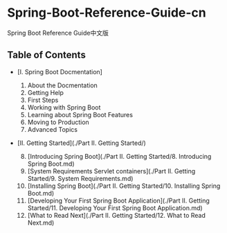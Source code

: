 # Spring-Boot-Reference-Guide-cn
Spring Boot Reference Guide中文版

## Table of Contents

- [I. Spring Boot Docmentation]

    1. About the Docmentation
    2. Getting Help
    3. First Steps
    4. Working with Spring Boot
    5. Learning about Spring Boot Features
    6. Moving to Production
    7. Advanced Topics

- [II. Getting Started](./Part II. Getting Started/)

    8. [Introducing Spring Boot](./Part II. Getting Started/8. Introducing Spring Boot.md)
    9. [System Requirements Servlet containers](./Part II. Getting Started/9. System Requirements.md)
    10. [Installing Spring Boot](./Part II. Getting Started/10. Installing Spring Boot.md)
    11. [Developing Your First Spring Boot Application](./Part II. Getting Started/11. Developing Your First Spring Boot Application.md)
    12. [What to Read Next](./Part II. Getting Started/12. What to Read Next.md)
